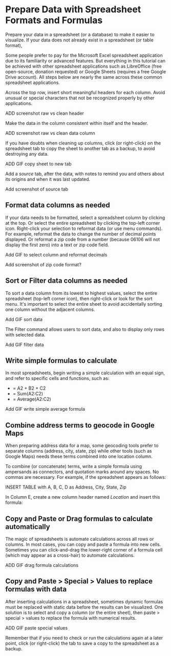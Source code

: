 # Prepare Data with Spreadsheet Formats and Formulas

Prepare your data in a spreadsheet (or a database) to make it easier to visualize. If your data does not already exist in a spreadsheet (or table format),

Some people prefer to pay for the Microsoft Excel spreadsheet application due to its familiarity or advanced features. But everything in this tutorial can be achieved with other spreadsheet applications such as LibreOffice (free open-source, donation requested) or Google Sheets (requires a free Google Drive account). All steps below are nearly the same across these common spreadsheet applications.

Across the top row, insert short meaningful headers for each column. Avoid unusual or special characters that not be recognized properly by other applications.

ADD screenshot raw vs clean header

Make the data in the column consistent within itself and the header.

ADD screenshot raw vs clean data column

If you have doubts when cleaning up columns, click (or right-click) on the spreadsheet tab to copy the sheet to another tab as a backup, to avoid destroying any data.

ADD GIF copy sheet to new tab

Add a *source* tab, after the data, with notes to remind you and others about its origins and when it was last updated.

Add screenshot of source tab

## Format data columns as needed

If your data needs to be formatted, select a spreadsheet column by clicking at the top. Or select the entire spreadsheet by clicking the top-left corner icon. Right-click your selection to reformat data (or use menu commands). For example, reformat the data to change the number of decimal points displayed. Or reformat a zip code from a number (because 06106 will not display the first zero) into a text or zip code field.

Add GIF to select column and reformat decimals

Add screenshot of zip code format?

## Sort or Filter data columns as needed

To sort a data column from its lowest to highest values, select the entire spreadsheet (top-left corner icon), then right-click or look for the sort menu. It's important to select the entire sheet to avoid accidentally sorting one column without the adjacent columns.

Add GIF sort data

The Filter command allows users to sort data, and also to display only rows with selected data.

Add GIF filter data

## Write simple formulas to calculate

In most spreadsheets, begin writing a simple calculation with an equal sign, and refer to specific cells and functions, such as:

- = A2 + B2 + C2
- = Sum(A2:C2)
- = Average(A2:C2)

Add GIF write simple average formula

## Combine address terms to geocode in Google Maps

When preparing address data for a map, some geocoding tools prefer to separate columns (address, city, state, zip) while other tools (such as Google Maps) needs these terms combined into one location column.

To combine (or concatenate) terms, write a simple formula using ampersands as connectors, and quotation marks around any spaces. No commas are necessary. For example, if the spreadsheet appears as follows:

INSERT TABLE with A, B, C, D as Address, City, State, Zip

In Column E, create a new column header named *Location* and insert this formula:



## Copy and Paste or Drag formulas to calculate automatically

The magic of spreadsheets is automate calculations across all rows or columns. In most cases, you can copy and paste a formula into new cells. Sometimes you can click-and-drag the lower-right corner of a formula cell (which may appear as a cross-hair) to automate calculations.

ADD GIF drag formula calculations

## Copy and Paste > Special > Values to replace formulas with data

After inserting calculations in a spreadsheet, sometimes dynamic formulas must be replaced with static data before the results can be visualized. One solution is to select and copy a column (or the entire sheet), then paste > special > values to replace the formula with numerical results.

ADD GIF paste special values

Remember that if you need to check or run the calculations again at a later point, click (or right-click) the tab to save a copy to the spreadsheet as a backup.
